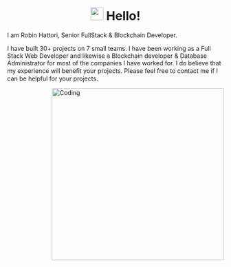 <h1 align="center"><img src="https://raw.githubusercontent.com/MartinHeinz/MartinHeinz/master/wave.gif" width="30px"> Hello!</h1>
<p align="left">I am Robin Hattori, Senior FullStack & Blockchain Developer.</p>
<p>I have built 30+ projects on 7 small teams. I have been working as a Full Stack Web Developer and likewise a Blockchain developer & Database Administrator for most of the companies I have worked for. 
I do believe that my experience will beneﬁt your projects. Please feel free to contact me if I can be helpful for your projects.
</p>
<img align="right" alt="Coding" width="400" src="https://res.cloudinary.com/practicaldev/image/fetch/s--sNXjzc6P--/c_limit%2Cf_auto%2Cfl_progressive%2Cq_66%2Cw_880/https://media1.tenor.com/images/0c34272909ee2a4db5606a014082312b/tenor.gif%3Fitemid%3D15828752">
